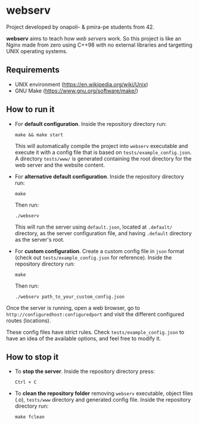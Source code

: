 # webserv

Project developed by onapoli- & pmira-pe students from 42.

**webserv** aims to teach how _web servers_ work. So this project is like an Nginx made from zero using C++98 with no external libraries and targetting UNIX operating systems.

## Requirements

- UNIX environment (https://en.wikipedia.org/wiki/Unix)
- GNU Make (https://www.gnu.org/software/make/)

## How to run it

- For **default configuration**. Inside the repository directory run:
	```
	make && make start
	````
	This will automatically compile the project into `webserv` executable and execute it with a config file that is based on `tests/example_config.json`. A directory `tests/www/` is generated containing the root directory for the web server and the website content.

- For **alternative default configuration**. Inside the repository directory run:
	```
	make
	````
	Then run:
	```
	./webserv
	```
	This will run the server using `default.json`, located at `.default/` directory, as the server configuration file, and having `.default` directory as the server's root.

- For **custom configuration**. Create a custom config file in `json` format (check out `tests/example_config.json` for reference). Inside the repository directory run:
	```
	make
	````
	Then run:
	```
	./webserv path_to_your_custom_config.json
	```

Once the server is running, open a web browser, go to `http://configuredhost:configuredport` and visit the different configured routes (locations).

These config files have strict rules. Check `tests/example_config.json` to have an idea of the available options, and feel free to modify it.

## How to stop it

- To **stop the server**. Inside the repository directory press:
	```
	Ctrl + C
	```

- To **clean the repository folder** removing `webserv` executable, object files (.o), `tests/www` directory and generated config file. Inside the repository directory run:
	```
	make fclean
	```
